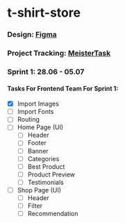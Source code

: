 # t-shirt-store

### Design: [Figma](https://www.figma.com/file/vC7y7FtvEm92soNHHC4PCH/T-Shirt-Website-(Community)-(Community)?node-id=0%3A1)
### Project Tracking: [MeisterTask](https://www.meistertask.com/app/project/cADD4NYQ/t-shirt-store)
### Sprint 1: 28.06 - 05.07
#### Tasks For Frontend Team For Sprint 1:
- [x] Import Images
- [ ] Import Fonts
- [ ] Routing
- [ ] Home Page (UI)
    - [ ] Header
    - [ ] Footer
    - [ ] Banner
    - [ ] Categories
    - [ ] Best Product
    - [ ] Product Preview
    - [ ] Testimonials
- [ ] Shop Page (UI)
    - [ ] Header
    - [ ] Filter
    - [ ] Recommendation
